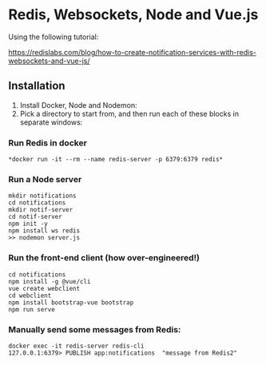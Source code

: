 # Redis, Websockets, Node and Vue.js

Using the following tutorial:

https://redislabs.com/blog/how-to-create-notification-services-with-redis-websockets-and-vue-js/



## Installation

1. Install Docker, Node and Nodemon:
1. Pick a directory to start from, and then run each of these blocks in separate windows:

### Run Redis in docker
```
*docker run -it --rm --name redis-server -p 6379:6379 redis*
```

### Run a Node server
```
mkdir notifications
cd notifications
mkdir notif-server
cd notif-server
npm init -y
npm install ws redis
>> nodemon server.js
```

### Run the front-end client (how over-engineered!)
```
cd notifications
npm install -g @vue/cli
vue create webclient
cd webclient
npm install bootstrap-vue bootstrap
npm run serve
```

### Manually send some messages from Redis:
```
docker exec -it redis-server redis-cli
127.0.0.1:6379> PUBLISH app:notifications  "message from Redis2"
```